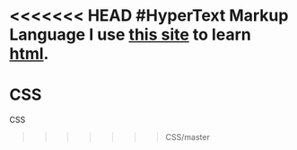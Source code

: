 <<<<<<< HEAD
#HyperText Markup Language
I use [this site]( "http://www.w3schools.com/" ) to learn [html](https://en.wikipedia.org/wiki/HTML).
=======
# CSS
CSS
>>>>>>> CSS/master
